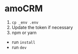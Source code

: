 # amoCRM
1. `cp _env .env`
2. Update the token if necessary
3. npm or yarn 
  - run `install`
  - run `dev`
